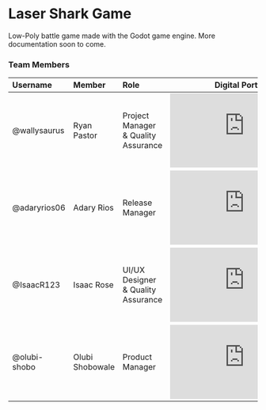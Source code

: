 # Laser Shark Game
Low-Poly battle game made with the Godot game engine. More documentation soon to come.
### Team Members
| Username | Member | Role | Digital Portfolio |
| :------ | :---- | :--- | :--------------: |
| @wallysaurus | Ryan Pastor | Project Manager & Quality Assurance | ![Click Here](https://codermerlin.academy/users/ryan-pastor/Digital%20Portfolio/CS-I/index.html) |
| @adaryrios06 | Adary Rios | Release Manager | ![Click Here](https://codermerlin.academy/users/adary-rios/Digital%20Portfolio/CS-II/index.html) |
| @IsaacR123 | Isaac Rose | UI/UX Designer & Quality Assurance | ![Click Here](https://codermerlin.academy/users/isaac-rose/Digital%20Portfolio/CS-II/index.html) | 
| @olubi-shobo | Olubi Shobowale | Product Manager | ![Click Here](https://codermerlin.academy/users/olubi-shobowale/Digital%20Portfolio/index.html) |
